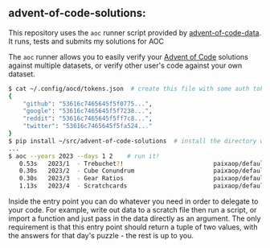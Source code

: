 advent-of-code-solutions:
----------------------

This repository uses the `aoc` runner script provided by [advent-of-code-data](https://github.com/wimglenn/advent-of-code-data). 
It runs, tests and submits my solutions for AOC

The `aoc` runner allows you to easily verify your [Advent of Code](https://adventofcode.com/) solutions against multiple datasets, or verify other user's code against your own dataset.

```bash
$ cat ~/.config/aocd/tokens.json  # create this file with some auth tokens
{
    "github": "53616c7465645f5f0775...",
    "google": "53616c7465645f5f7238...",
    "reddit": "53616c7465645f5ff7c8...",
    "twitter": "53616c7465645f5fa524..."
}
$ pip install ~/src/advent-of-code-solutions  # install the directory which contains your setup.py file
...
$ aoc --years 2023 --days 1 2    # run it!
   0.53s   2023/1  - Trebuchet?!                         paixaop/default   ✔ part a: 55971             ✔ part b: 54719 
   0.30s   2023/2  - Cube Conundrum                      paixaop/default   ✔ part a: 2285              ✔ part b: 77021 
   0.30s   2023/3  - Gear Ratios                         paixaop/default   ✔ part a: 550934            ✔ part b: 81997870
   1.13s   2023/4  - Scratchcards                        paixaop/default   ✔ part a: 26426             ✔ part b: 6227972    
```

Inside the entry point you can do whatever you need in order to delegate to your code. For example, write out data to a scratch file then run a script, or import a function and just pass in the data directly as an argument. The only requirement is that this entry point should return a tuple of two values, with the answers for that day's puzzle - the rest is up to you.
